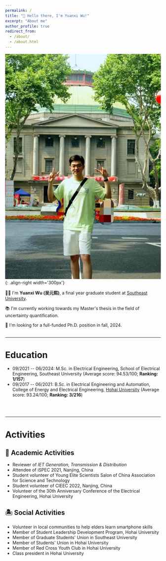 ```yaml
---
permalink: /
title: "👋 Hello there, I'm Yuanxi Wu!"
excerpt: "About me"
author_profile: true
redirect_from: 
  - /about/
  - /about.html
---
```


![Illustration of combining vision and language modalities](/images/image_to_text.png){: .align-right width='300px'}

👨‍🎓 I'm **Yuanxi Wu (吴元熙)**, a final year graduate student at [Southeast University](https://www.seu.edu.cn/english/main.htm).

📚 I'm currently working towards my Master's thesis in the field of uncertainty quantification.

📡 I'm looking for a full-funded Ph.D. position in fall, 2024.
<br/>
<br/>

---

# Education

- 09/2021 -- 06/2024: M.Sc. in Electrical Engineering, School of Electrical Engineering, Southeast University (Average score: 94.53/100; **Ranking: 1/157**) 
- 09/2017 -- 06/2021: B.Sc. in Electrical Engineering and Automation, College of Energy and Electrical Engineering, [Hohai University](https://en.hhu.edu.cn/) (Average score: 93.24/100; **Ranking: 3/216**)
<br/>
<br/>

---

# Activities
## 📜 Academic Activities

- Reviewer of *IET Generation, Transmission & Distribution*
- Attendee of iSPEC 2021, Nanjing, China
- Student volunteer of Young Elite Scientists Salon of China Association for Science and Technology
- Student volunteer of CIEEC 2022, Nanjing, China
- Volunteer of the 30th Anniversary Conference of the Electrical Engineering, Hohai University
  
## 🏝️ Social Activities

- Volunteer in local communities to help elders learn smartphone skills
- Member of Student Leadership Development Program, Hohai University
- Member of Graduate Students' Union in Southeast University
- Member of Students' Union in Hohai University
- Member of Red Cross Youth Club in Hohai University
- Class president in Hohai University 

